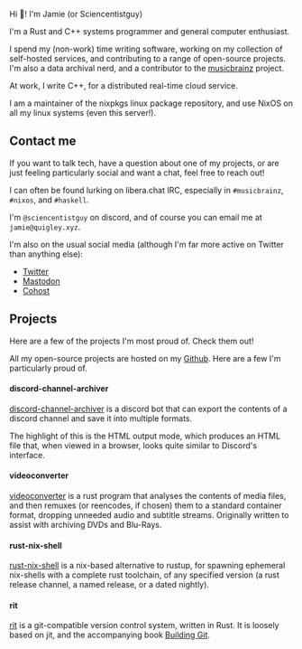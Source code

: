---
---
Hi 👋! I'm Jamie (or Sciencentistguy)

I'm a Rust and C++ systems programmer and general computer enthusiast.

I spend my (non-work) time writing software, working on my collection of self-hosted services, and contributing to a range of open-source projects. I'm also a data archival nerd, and a contributor to the [musicbrainz](https://www.musicbrainz.org/) project.

At work, I write C++, for a distributed real-time cloud service.

I am a maintainer of the nixpkgs linux package repository, and use NixOS on all my linux systems (even this server!).

## Contact me

If you want to talk tech, have a question about one of my projects, or are just feeling particularly social and want a chat, feel free to reach out!

I can often be found lurking on libera.chat IRC, especially in `#musicbrainz`, `#nixos`, and `#haskell`.

I'm `@sciencentistguy` on discord, and of course you can email me at `jamie@quigley.xyz`.

I'm also on the usual social media (although I'm far more active on Twitter than anything else):

- [Twitter](https://twitter.com/Sciencentistguy)
- [Mastodon](https://tech.lgbt/@Sciencentistguy)
- [Cohost](https://cohost.org/sciencentistguy)

## Projects

Here are a few of the projects I'm most proud of. Check them out!

All my open-source projects are hosted on my [Github](https://github.com/Sciencentistguy). Here are a few I'm particularly proud of.

#### discord-channel-archiver

[discord-channel-archiver](https://github.com/Sciencentistguy/discord-channel-archiver) is a discord bot that can export the contents of a discord channel and save it into multiple formats.

The highlight of this is the HTML output mode, which produces an HTML file that, when viewed in a browser, looks quite similar to Discord's interface.

#### videoconverter

[videoconverter](https://github.com/Sciencentistguy/videoconverter) is a rust program that analyses the contents of media files, and then remuxes (or reencodes, if chosen) them to a standard container format, dropping unneeded audio and subtitle streams. Originally written to assist with archiving DVDs and Blu-Rays.

#### rust-nix-shell

[rust-nix-shell](https://github.com/Sciencentistguy/rust-nix-shell) is a nix-based alternative to rustup, for spawning ephemeral nix-shells with a complete rust toolchain, of any specified version (a rust release channel, a named release, or a dated nightly).

#### rit

[rit](https://github.com/Sciencentistguy/rit) is a git-compatible version control system, written in Rust. It is loosely based on jit, and the accompanying book [Building Git](https://shop.jcoglan.com/building-git/).

